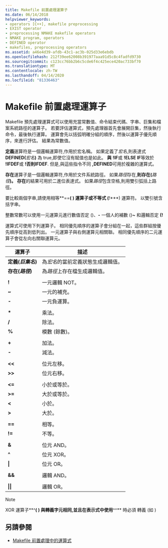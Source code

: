 ```yaml
---
title: Makefile 前置處理運算子
ms.date: 06/14/2018
helpviewer_keywords:
- operators [C++], makefile preprocessing
- EXIST operator
- preprocessing NMAKE makefile operators
- NMAKE program, operators
- DEFINED operator
- makefiles, preprocessing operators
ms.assetid: a46e4d39-afdb-43c1-ac3b-025d33e6ebdb
ms.openlocfilehash: 212f39ee62008b391977aaa91d5c8c4fadfd9730
ms.sourcegitcommit: c123cc76bb2b6c5cde6f4c425ece420ac733bf70
ms.translationtype: MT
ms.contentlocale: zh-TW
ms.lasthandoff: 04/14/2020
ms.locfileid: "81336463"
---
```

# <a name="makefile-preprocessing-operators"></a>Makefile 前置處理運算子

Makefile 預先處理運算式可以使用充當常數值、命令結束代碼、字串、巨集和檔案系統路徑的運算子。 若要評估運算式，預先處理器首先會展開巨集，然後執行命令，最後執行運算。 運算會先以括弧明確分組的順序，然後以運算子優先順序，來進行評估。 結果為常數值。

**定義**運算符是一個邏輯運算符,作用於宏名稱。 如果定義了*宏名*,則表達式**DEFINED(**_宏名_**)** 為 true,即使它沒有賦值也是如此。 **與** **!IF**或 **!ELSE IF**等效於 **!IFDEF**或 **!否則IFDEF**. 但是,與這些指令不同 **,DEFINED**可用於複雜的運算式。

**存在**運算子是一個邏輯運算符,作用於文件系統路徑。 如果*路徑*存在,**則存在(**_路徑_**)。** **存在**的結果可用於二進位表達式。 如果*路徑*包含空格,則用雙引弧括上路徑。

要比較兩個字串,請使用相等**==**( ) 運算子或不等式 (**!***) 運算符。 以雙引號含括字串。

整數常數可以使用一元運算元進行數值否定 ()、**-** 一個人的補數 ()**~** 和邏輯否定 **(!**

運算式可使用下列運算子。 相同優先順序的運算子會分組在一起，這些群組按優先順序從高到低列出。 一元運算子與右側運算元相關聯。 相同優先順序的二元運算子會從左向右關聯運算元。

|運算子|描述|
|--------------|-----------------|
|**定義(***巨集名***)**|為*宏名*的當前定義狀態生成邏輯值。|
|**存在(***路徑***)**|為*路徑*上存在檔生成邏輯值。|
|||
|**!**|一元邏輯 NOT。|
|**~**|一元的補充。|
|**-**|一元負運算。|
|||
|**&#42;**|乘法。|
|**/**|除法。|
|**%**|模數 (餘數)。|
|||
|**+**|加法。|
|**-**|減法。|
|||
|**\<\<**|位元左移。|
|**>>**|位元右移。|
|||
|**\<=**|小於或等於。|
|**>=**|大於或等於。|
|**\<**|小於。|
|**>**|大於。|
|||
|**==**|相等。|
|**!=**|不等。|
|||
|**&**|位元 AND。|
|**^**|位元 XOR。|
|**&#124;**|位元 OR。|
|||
|**&&**|邏輯 AND。|
|||
|**&#124;&#124;**|邏輯 OR。|

> [!NOTE]
> XOR 運算子**^**( ) 與轉義字元相同,並且在表示式中使用**^^** 時必須 轉義 (如 )

## <a name="see-also"></a>另請參閱

- [Makefile 前置處理中的運算式](expressions-in-makefile-preprocessing.md)
